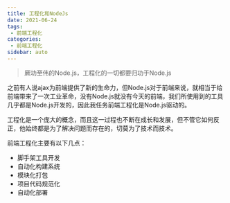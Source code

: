 ```yaml
---
title: 工程化和NodeJs
date: 2021-06-24
tags:
 - 前端工程化
categories:
 - 前端工程化
sidebar: auto
---
```


> 厥功至伟的Node.js，工程化的一切都要归功于Node.js

之前有人说ajax为前端提供了新的生命力，但Node.js对于前端来说，就相当于给前端带来了一次工业革命，没有Node.js就没有今天的前端，我们所使用到的工具几乎都是Node.js开发的，因此我任务前端工程化是Node.js驱动的。

工程化是一个庞大的概念，而且这一过程也不断在成长和发展，但不管它如何反正，他始终都是为了解决问题而存在的，切莫为了技术而技术。

前端工程化主要有以下几点： 

- 脚手架工具开发
- 自动化构建系统
- 模块化打包
- 项目代码规范化
- 自动化部署